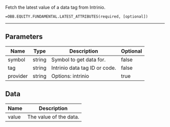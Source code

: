 <!-- markdownlint-disable MD041 -->

Fetch the latest value of a data tag from Intrinio.

```excel wordwrap
=OBB.EQUITY.FUNDAMENTAL.LATEST_ATTRIBUTES(required, [optional])
```

---

## Parameters

| Name | Type | Description | Optional |
| ---- | ---- | ----------- | -------- |
| symbol | string | Symbol to get data for. | false |
| tag | string | Intrinio data tag ID or code. | false |
| provider | string | Options: intrinio | true |

## Data

| Name | Description |
| ---- | ----------- |
| value | The value of the data.  |
